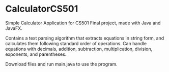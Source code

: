 # CalculatorCS501

Simple Calculator Application for CS501 Final project, made with Java and JavaFX.

Contains a text parsing algorithm that extracts equations in string form, and calculates them following standard order of operations.
Can handle equations with decimals, addition, subtraction, multiplication, division, exponents, and parentheses.

Download files and run main.java to use the program.
